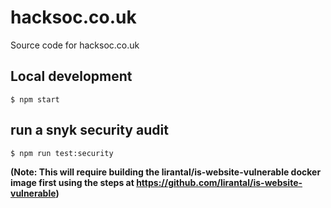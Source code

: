 # hacksoc.co.uk
Source code for hacksoc.co.uk

## Local development

`$ npm start`

## run a snyk security audit

`$ npm run test:security`

**(Note: This will require building the lirantal/is-website-vulnerable docker image first using the steps at https://github.com/lirantal/is-website-vulnerable)**
